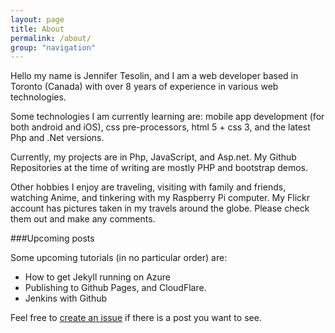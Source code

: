 ```yaml
---
layout: page
title: About
permalink: /about/
group: "navigation"
---
```


Hello my name is Jennifer Tesolin, and I am a web developer based in Toronto (Canada) with over 8 years of experience in various web technologies.

Some technologies I am currently learning are: mobile app development (for both android and iOS), css pre-processors, html 5 + css 3, and the latest Php and .Net versions.

Currently, my projects are in Php, JavaScript, and Asp.net. My Github Repositories at the time of writing are mostly PHP and bootstrap demos.

Other hobbies I enjoy are traveling, visiting with family and friends, watching Anime, and tinkering with my Raspberry Pi computer. My Flickr account has pictures taken in my travels around the globe. Please check them out and make any comments.

###Upcoming posts

Some upcoming tutorials (in no particular order) are:

* How to get Jekyll running on Azure
* Publishing to Github Pages, and CloudFlare.
* Jenkins with Github

Feel free to [create an issue](https://github.com/jennifert/jekyll-site/issues) if there is a post you want to see. 

